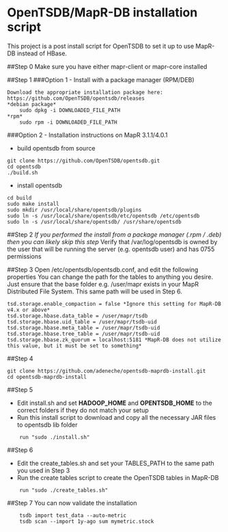 OpenTSDB/MapR-DB installation script
====================================

This project is a post install script for OpenTSDB to set it up to use MapR-DB instead of HBase.

##Step 0
Make sure you have either mapr-client or mapr-core installed

##Step 1
###Option 1 - Install with a package manager (RPM/DEB)
```
Download the appropriate installation package here: https://github.com/OpenTSDB/opentsdb/releases
*debian package*
	sudo dpkg -i DOWNLOADED_FILE_PATH
*rpm*
	sudo rpm -i DOWNLOADED_FILE_PATH
```

###Option 2 - Installation instructions on MapR 3.1.1/4.0.1
- build opentsdb from source
```
git clone https://github.com/OpenTSDB/opentsdb.git
cd opentsdb
./build.sh
```

- install opentsdb
```
cd build
sudo make install
sudo mkdir /usr/local/share/opentsdb/plugins
sudo ln -s /usr/local/share/opentsdb/etc/opentsdb /etc/opentsdb
sudo ln -s /usr/local/share/opentsdb/ /usr/share/opentsdb
```

##Step 2
*If you performed the install from a package manager (.rpm / .deb) then you can likely skip this step*
Verify that /var/log/opentsdb is owned by the user that will be running the server (e.g. opentsdb user) and has 0755 permissions

##Step 3
Open /etc/opentsdb/opentsdb.conf, and edit the following properties
You can change the path for the tables to anything you desire. Just ensure that the base folder e.g. /user/mapr exists in your MapR Distributed File System. This same path will be used in Step 6.
```
tsd.storage.enable_compaction = false *Ignore this setting for MapR-DB v4.x or above*
tsd.storage.hbase.data_table = /user/mapr/tsdb
tsd.storage.hbase.uid_table = /user/mapr/tsdb-uid
tsd.storage.hbase.meta_table = /user/mapr/tsdb-uid
tsd.storage.hbase.tree_table = /user/mapr/tsdb-uid
tsd.storage.hbase.zk_quorum = localhost:5181 *MapR-DB does not utilize this value, but it must be set to something*
```
##Step 4
```
git clone https://github.com/adeneche/opentsdb-maprdb-install.git
cd opentsdb-maprdb-install
```

##Step 5
- Edit install.sh and set __HADOOP_HOME__ and __OPENTSDB_HOME__ to the correct folders if they do not match your setup
- Run this install script to download and copy all the necessary JAR files to opentsdb lib folder
```
	run "sudo ./install.sh" 
```

##Step 6
- Edit the create_tables.sh and set your TABLES_PATH to the same path you used in Step 3
- Run the create tables script to create the OpenTSDB tables in MapR-DB
```
	run "sudo ./create_tables.sh"
```

##Step 7
You can now validate the installation
```
	tsdb import test_data --auto-metric
	tsdb scan --import 1y-ago sum mymetric.stock
```

